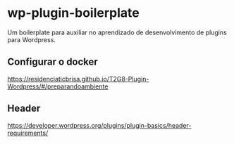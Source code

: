 # wp-plugin-boilerplate
Um boilerplate para auxiliar no aprendizado de desenvolvimento de plugins para Wordpress.

## Configurar o docker
https://residenciaticbrisa.github.io/T2G8-Plugin-Wordpress/#/preparandoambiente

## Header
https://developer.wordpress.org/plugins/plugin-basics/header-requirements/